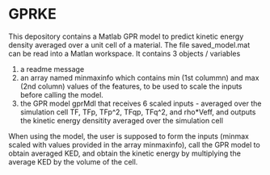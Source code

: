 # GPRKE
This depository contains a Matlab GPR model to predict kinetic energy density averaged over a unit cell of a material.
The file saved_model.mat can be read into a Matlan workspace. It contains 3 objects / variables
1) a readme message
2) an array named minmaxinfo which contains min (1st colummn) and max (2nd column) values of the features, to be used to scale the inputs before calling the model.
3) the GPR model gprMdl that receives 6 scaled inputs - averaged over the simulation cell TF, TFp, TFp^2, TFqp, TFq^2, and rho*Veff, and outputs the kinetic energy densitity averaged over the simulation cell

When using the model, the user is supposed to form the inputs (minmax scaled with values provided in the array minmaxinfo), call the GPR model to obtain averaged KED, and obtain the kinetic energy by multiplying the average KED by the volume of the cell.
   
